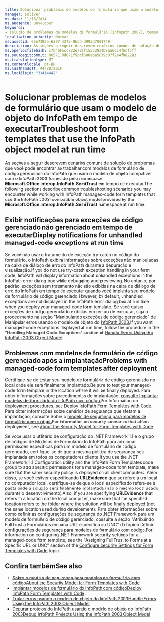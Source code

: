 ```yaml
---
title: Solucionar problemas de modelos de formulário que usam o modelo de objeto do InfoPath em tempo de executar
manager: soliver
ms.date: 11/16/2014
ms.audience: Developer
keywords:
- solução de problemas de modelos de formulário [infopath 2007], tempo de executar, modelos de formulário compatíveis com o InfoPath 2003, solução de problemas em tempo de executar
localization_priority: Normal
ms.assetid: 65e7882e-6397-4375-9bb4-d993d700d749
description: As seções a seguir descrevem cenários comuns de solução de problemas que você pode encontrar ao trabalhar com modelos de formulário de código gerenciado do InfoPath que usam o modelo de objeto compatível com o InfoPath 2003 fornecido pelo namespace Microsoft.Office.Interop.InfoPath.SemiTrust em tempo de executar.
ms.openlocfilehash: c7b4b65cc722e72ef155529a0b2aa66c4f6cfcff
ms.sourcegitcommit: 8657170d071f9bcf680aba50b9c07f2a4fb82283
ms.translationtype: MT
ms.contentlocale: pt-BR
ms.lasthandoff: 04/28/2019
ms.locfileid: "33414442"
---
```

# <a name="troubleshoot-form-templates-that-use-the-infopath-object-model-at-run-time"></a><span data-ttu-id="81feb-104">Solucionar problemas de modelos de formulário que usam o modelo de objeto do InfoPath em tempo de executar</span><span class="sxs-lookup"><span data-stu-id="81feb-104">Troubleshoot form templates that use the InfoPath object model at run time</span></span>

<span data-ttu-id="81feb-105">As seções a seguir descrevem cenários comuns de solução de problemas que você pode encontrar ao trabalhar com modelos de formulário de código gerenciado do InfoPath que usam o modelo de objeto compatível com o InfoPath 2003 fornecido pelo namespace **Microsoft.Office.Interop.InfoPath.SemiTrust** em tempo de executar.</span><span class="sxs-lookup"><span data-stu-id="81feb-105">The following sections describe common troubleshooting scenarios you may encounter while working with InfoPath managed-code form templates that use the InfoPath 2003-compatible object model provided by the **Microsoft.Office.Interop.InfoPath.SemiTrust** namespace at run time.</span></span> 
  
## <a name="display-notifications-for-unhandled-managed-code-exceptions-at-run-time"></a><span data-ttu-id="81feb-106">Exibir notificações para exceções de código gerenciado não gerenciado em tempo de executar</span><span class="sxs-lookup"><span data-stu-id="81feb-106">Display notifications for unhandled managed-code exceptions at run time</span></span>

<span data-ttu-id="81feb-107">Se você não usar o tratamento de exceção try-catch no código do formulário, o InfoPath exibirá informações sobre exceções não manipuladas na caixa de diálogo de erro do InfoPath durante a depuração e visualização.</span><span class="sxs-lookup"><span data-stu-id="81feb-107">If you do not use try-catch exception handling in your form code, InfoPath will display information about unhandled exceptions in the InfoPath error dialog box while debugging and previewing.</span></span> <span data-ttu-id="81feb-108">No entanto, por padrão, exceções sem tratamento não são exibidas na caixa de diálogo de erro do InfoPath em tempo de executar quando você implanta seu modelo de formulário de código gerenciado.</span><span class="sxs-lookup"><span data-stu-id="81feb-108">However, by default, unhandled exceptions are not displayed in the InfoPath error dialog box at run time when you deploy your managed-code form template.</span></span> <span data-ttu-id="81feb-109">Se você quiser exceções de código gerenciado exibidas em tempo de executar, siga o procedimento na seção "Manipulando exceções de código gerenciado" de Manipular erros usando o modelo de objeto do [InfoPath 2003.](how-to-handle-errors-using-the-infopath-2003-object-model.md)</span><span class="sxs-lookup"><span data-stu-id="81feb-109">If you want managed-code exceptions displayed at run time, follow the procedure in the "Handling Managed Code Exceptions" section of [Handle Errors Using the InfoPath 2003 Object Model](how-to-handle-errors-using-the-infopath-2003-object-model.md).</span></span>
  
## <a name="problems-with-managed-code-form-templates-after-deployment"></a><span data-ttu-id="81feb-110">Problemas com modelos de formulário de código gerenciado após a implantação</span><span class="sxs-lookup"><span data-stu-id="81feb-110">Problems with managed-code form templates after deployment</span></span>

<span data-ttu-id="81feb-111">Certifique-se de testar seu modelo de formulário de código gerenciado no local onde ele será finalmente implantado.</span><span class="sxs-lookup"><span data-stu-id="81feb-111">Be sure to test your managed-code form template in the location where it will be finally deployed.</span></span> <span data-ttu-id="81feb-112">Para obter informações sobre procedimentos de implantação, [consulte Implantar modelos de formulário do InfoPath com código.](how-to-deploy-infopath-form-templates-with-code.md)</span><span class="sxs-lookup"><span data-stu-id="81feb-112">For information on deployment procedures, see [Deploy InfoPath Form Templates with Code](how-to-deploy-infopath-form-templates-with-code.md).</span></span> <span data-ttu-id="81feb-113">Para obter informações sobre cenários de segurança que afetam a implantação, consulte Sobre o [modelo de segurança para modelos de formulário com código.](about-the-security-model-for-form-templates-with-code.md)</span><span class="sxs-lookup"><span data-stu-id="81feb-113">For information on security scenarios that affect deployment, see [About the Security Model for Form Templates with Code](about-the-security-model-for-form-templates-with-code.md).</span></span>
  
<span data-ttu-id="81feb-114">Se você usar o utilitário de configuração do .NET Framework 1.1 e o grupo de códigos de Modelos de Formulário do InfoPath para adicionar permissões específicas para um modelo de formulário de código gerenciado, certifique-se de que a mesma política de segurança seja implantada em todos os computadores cliente.</span><span class="sxs-lookup"><span data-stu-id="81feb-114">If you use the .NET Framework 1.1 Configuration utility and the InfoPath Form Templates code group to add specific permissions for a managed-code form template, make sure that the same security policy is deployed on all client computers.</span></span> <span data-ttu-id="81feb-115">Além disso, se você estiver especificando **URLEvidence** que se refere a um local no computador local, certifique-se de que o local especificado refere-se à pasta onde a solução será finalmente implantada (não o mesmo local usado durante o desenvolvimento).</span><span class="sxs-lookup"><span data-stu-id="81feb-115">Also, if you are specifying **URLEvidence** that refers to a location on the local computer, make sure that the specified location refers to the folder where the solution will be finally deployed (not the same location used during development).</span></span> <span data-ttu-id="81feb-116">Para obter informações sobre como definir as configurações de segurança do .NET Framework para um modelo de formulário de [](how-to-configure-security-settings-for-form-templates-with-code.md) código gerenciado, consulte a seção "Atribuindo FullTrust a Formulários em uma URL específica ou UNC" do tópico Definir configurações de segurança para modelos de formulário com código.</span><span class="sxs-lookup"><span data-stu-id="81feb-116">For information on configuring .NET Framework security settings for a managed-code form template, see the "Assigning FullTrust to Forms at a Specific URL or UNC" section of the [Configure Security Settings for Form Templates with Code](how-to-configure-security-settings-for-form-templates-with-code.md) topic.</span></span> 
  
## <a name="see-also"></a><span data-ttu-id="81feb-117">Confira também</span><span class="sxs-lookup"><span data-stu-id="81feb-117">See also</span></span>

- [<span data-ttu-id="81feb-118">Sobre o modelo de segurança para modelos de formulário com código</span><span class="sxs-lookup"><span data-stu-id="81feb-118">About the Security Model for Form Templates with Code</span></span>](about-the-security-model-for-form-templates-with-code.md)
- [<span data-ttu-id="81feb-119">Implantar modelos de formulário do InfoPath com código</span><span class="sxs-lookup"><span data-stu-id="81feb-119">Deploy InfoPath Form Templates with Code</span></span>](how-to-deploy-infopath-form-templates-with-code.md)
- [<span data-ttu-id="81feb-120">Tratar erros usando o modelo de objeto do InfoPath 2003</span><span class="sxs-lookup"><span data-stu-id="81feb-120">Handle Errors Using the InfoPath 2003 Object Model</span></span>](how-to-handle-errors-using-the-infopath-2003-object-model.md)
- [<span data-ttu-id="81feb-121">Depurar projetos do InfoPath usando o modelo de objeto do InfoPath 2003</span><span class="sxs-lookup"><span data-stu-id="81feb-121">Debug InfoPath Projects Using the InfoPath 2003 Object Model</span></span>](how-to-debug-infopath-projects-using-the-infopath-2003-object-model.md)

